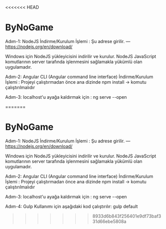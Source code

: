 <<<<<<< HEAD
# ByNoGame


Adım-1: NodeJS İndirme/Kurulum İşlemi :
Şu adrese girilir. — https://nodejs.org/en/download/

Windows için NodeJS yükleyicisini indirilir ve kurulur.
NodeJS JavaScript komutlarının server tarafında işlenmesini sağlamakla yükümlü olan uygulamadır.

Adım-2: Angular CLI (Angular command line interface) İndirme/Kurulum İşlemi :
Projeyi çalıştırmadan önce ana dizinde
npm install -> komutu çalıştırılmalıdır

Adım-3: localhost'u ayağa kaldırmak için :
ng serve --open
 
=======
# ByNoGame


Adım-1: NodeJS İndirme/Kurulum İşlemi :
Şu adrese girilir. — https://nodejs.org/en/download/


Windows için NodeJS yükleyicisini indirilir ve kurulur.
NodeJS JavaScript komutlarının server tarafında işlenmesini sağlamakla yükümlü olan uygulamadır.

Adım-2: Angular CLI (Angular command line interface) İndirme/Kurulum İşlemi :
Projeyi çalıştırmadan önce ana dizinde
npm install -> komutu çalıştırılmalıdır

Adım-3: localhost'u ayağa kaldırmak için :
ng serve --open

Adım-4: Gulp Kullanımı için aşağıdaki kod çalıştırılır:
gulp default


>>>>>>> 8933d6b843f256401e9df73baf331d66ebe5808a
